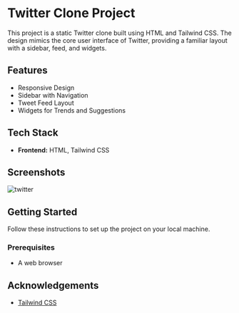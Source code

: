 # Twitter Clone Project

This project is a static Twitter clone built using HTML and Tailwind CSS. The design mimics the core user interface of Twitter, providing a familiar layout with a sidebar, feed, and widgets.

## Features

- Responsive Design
- Sidebar with Navigation
- Tweet Feed Layout
- Widgets for Trends and Suggestions

## Tech Stack

- **Frontend:** HTML, Tailwind CSS

## Screenshots

![twitter](https://github.com/2001sudeep/Twitter-project-using-tailwind-css/assets/122736813/f81d19f8-aa7d-4057-9a75-a9f5c4b55f5b)


## Getting Started

Follow these instructions to set up the project on your local machine.

### Prerequisites

- A web browser

## Acknowledgements

- [Tailwind CSS](https://tailwindcss.com/)

